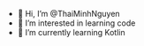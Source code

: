 - 👋 Hi, I’m @ThaiMinhNguyen
- 👀 I’m interested in learning code
- 🌱 I’m currently learning Kotlin

<!---
ThaiMinhNguyen/ThaiMinhNguyen is a ✨ special ✨ repository because its `README.md` (this file) appears on your GitHub profile.
You can click the Preview link to take a look at your changes.
--->
